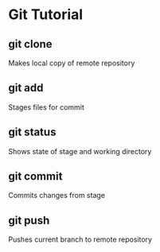 # Git Tutorial

## git clone

Makes local copy of remote repository

## git add

Stages files for commit

## git status

Shows state of stage and working directory

## git commit

Commits changes from stage

## git push

Pushes current branch to remote repository
